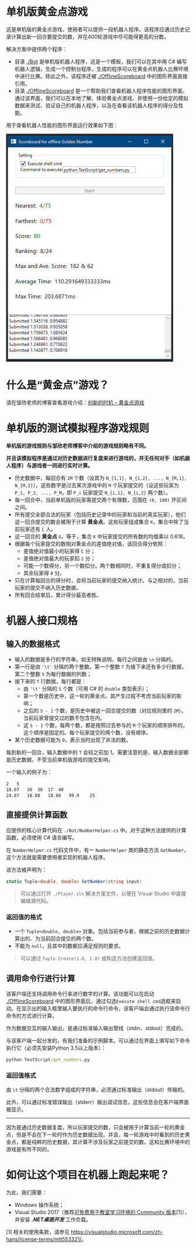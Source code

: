 # 单机版黄金点游戏
这是单机版的黄金点游戏，使用者可以提供一段机器人程序。该程序应通过历史记录计算出新一回合要提交的数，并在400轮游戏中尽可能得更高的分数。

解决方案中提供两个程序：
* 目录 [./Bot](./Bot/) 是单机版机器人程序，这是一个模板，我们可以在其中用 C# 编写机器人逻辑，生成一个控制台程序。生成的程序可以在黄金点机器人比赛环境中进行比赛。除此之外，该程序还被 [./OfflineScoreboard](./OfflineScoreboard) 中的图形界面直接引用。
* 目录 [./OfflineScoreboard](./OfflineScoreboard) 是一个帮助我们查看机器人程序性能的图形界面。通过该界面，我们可以在本地了解、体验黄金点游戏，并使用一份给定的模拟数据来测试、验证自己的机器人程序，以及在查看该机器人程序的得分及性能。

用于查看机器人性能的图形界面运行效果如下图：

![Sample image](./sample.PNG)

# 什么是“黄金点”游戏？
请在邹欣老师的博客查看游戏介绍：[创新的时机 – 黄金点游戏](https://blog.csdn.net/SoftwareTeacher/article/details/25794525)

# 单机版的测试模拟程序游戏规则
**单机版的游戏规则与邹欣老师博客中介绍的游戏规则略有不同。**

**并且该模拟程序是通过对历史数据进行复盘来进行游戏的，并无任何对手（如机器人程序）与游戏者一同进行实时计算。**

- 历史数据中，每回合有 `2M` 个数（设其为 `N_{1,1}, N_{1,2}, ..., N_{M,1}, N_{M,2}`），这些数字是过去某次游戏中的 `M` 个玩家提交的（设这些玩家为 `P_1, P_2, ..., P_M`，即 `P_i` 玩家提交 `N_{i,1}, N_{i,2}` 两个数）。
- 每一回合中，当前单机版的玩家需提交两个有理数，范围在 `(0, 100)` 开区间之间。
- 所有提交全部合法的玩家（包括历史记录中的玩家和当前的真实玩家），他们这一回合提交的数会被用于计算 **黄金点**。这些玩家组成集合 `K`，集合中除了当前玩家还有 `C` 人。
- 这一回合的 **黄金点** `G`，等于，集合 `K` 中玩家提交的所有数的均值乘以 0.618。
- 根据每个玩家提交的数相对黄金点的差值绝对值，该回合得分依照：
    - 差值绝对值最小的玩家得 `C` 分；
    - 差值绝对值最大的玩家扣 `2` 分；
    - 可能一个数得分，另一个数扣分。两个数相同时，不重复得分或扣分；
    - 其余玩家得 `0` 分。
- 只在计算每回合的得分时，会将当前玩家的提交纳入统计。与之相对的，当前玩家的提交不纳入历史数据。
- 所有回合结束后，累计得分最高者胜。

# 机器人接口规格

## 输入的数据格式
- 输入的数据是多行的字符串。如无特殊说明，每行之间是由 `\n` 分隔的。
- 第一行是由 `'\t'` 分隔的两个整数。第一个整数 `T` 为接下来还有多少行数据，第二个整数 `S` 为每行数据的列数；
- 接下来的 `T` 行数据，每行都是：
    - 由 `'\t'` 分隔的 `S` 个数（可用 C# 的 `double` 类型表示）；
    - 第一个数是历史中，这一轮的黄金点。其产生过程不考虑当前玩家的影响；
    - 之后的 `S - 1` 个数，是历史中被这一回合提交的数（对应规则里的 `2M`）。当前玩家曾提交过的数不包含在内。
    - 这 `S - 1` 个数，每两个数，都是按照过去参与的 `M` 个玩家的顺序排布的，这个顺序是固定的。每个玩家提交的两个数，没有顺序。
- 某个历史数据可能为 `0`，表示当时出现了非法的数。

每到新的一回合，输入数据中的 `T` 会较之前加 1。需要注意的是，输入数据全部都是历史数据，不受当前单机版游戏的提交影响。

一个输入的例子为：
```
2	5
18.07   30  30  17  40
24.87   18.08   18.08   99.9    25
```

## 直接提供计算函数

应提供的核心计算代码在 `./Bot/NumberHelper.cs` 中。对于这种方法提供的计算函数，必须使用 C# 语言编写。

在 `NumberHelper.cs` 代码文件中，有一 `NumberHelper` 类的静态方法 `GetNumber`，这个方法就是需要使用者实现的机器人程序。

该方法被声明为：
```cs
static Tuple<double, double> GetNumber(string input)
```

> 可以通过打开 `./Player.sln` 解决方案文件，以便在 Visual Studio 中直接编辑源代码。

### 返回值的格式
- 一个 `Tuple<double, double>` 对象。包括当前参与者，根据之前的历史数据计算出的、为当前回合提交的两个数。
- 不能为 `null`，且其中的数都应满足规则的要求。

> 可以通过 `Tuple.Create(1.0, 2.0)` 或构造方法创建返回值。

## 调用命令行进行计算
该客户端还支持调用命令行来进行数字的计算。该功能可以在启动 [./OfflineScoreboard](./OfflineScoreboard) 中的图形界面后，通过勾选`Execute shell cmd`选框来启动。在显示出的输入框里输入要执行的命令行命令，该客户端会通过执行该命令行命令的方式进行计算。

作为数据交互的输入输出，是通过标准输入输出管线（stdin、stdout）完成的。

与该客户端一起分发的，有我们准备的示例脚本。可以通过在界面上填写如下命令执行它（必须先安装Python 3.5以上版本）：
```cmd
python TestScript/get_numbers.py
```

### 返回值格式
由 `\t` 分隔的两个合法数字组成的字符串，必须通过标准输出（stdout）传输的。

此外，可以通过标准错误输出（stderr）输出调试信息，这些信息会在客户端界面被显示。


---
因为是通过历史数据复盘，所以玩家提交的数，只会被用于计算当前一轮的黄金点，但是不会在下一轮时作为历史数据出现。并且，每一轮游戏中时看到的历史黄金点，都是纯粹的历史数据，其计算不涉及玩家之前提交的数。这和比赛环境中的游戏是有所不同的。

# 如何让这个项目在机器上跑起来呢？
为此，我们需要：
- Windows 操作系统；
- Visual Studio 2017（推荐[可免费用于教室学习环境的 Community 版本](https://visualstudio.microsoft.com/zh-hans/vs/community/)[1]），并安装 ***.NET桌面开发*** 工作负载。

[1] 相关的使用条款，请参见 <https://visualstudio.microsoft.com/zh-hans/license-terms/mlt553321/>。
